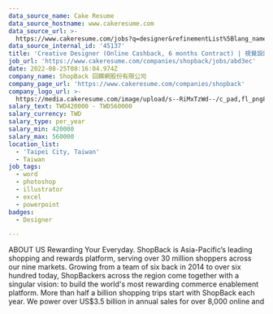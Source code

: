 ```yaml
---
data_source_name: Cake Resume
data_source_hostname: www.cakeresume.com
data_source_url: >-
  https://www.cakeresume.com/jobs?q=designer&refinementList%5Blang_name%5D%5B0%5D=English&refinementList%5Bsalary_type%5D=per_year
data_source_internal_id: '45137'
title: 'Creative Designer (Online Cashback, 6 months Contract) | 視覺設計師(約聘)'
job_url: 'https://www.cakeresume.com/companies/shopback/jobs/abd3ec'
date: 2022-08-25T08:16:04.974Z
company_name: ShopBack 回饋網股份有限公司
company_page_url: 'https://www.cakeresume.com/companies/shopback'
company_logo_url: >-
  https://media.cakeresume.com/image/upload/s--RiMxTzWd--/c_pad,fl_png8,h_200,w_200/v1657599645/hma3pimzrdw1b4eq527q.png
salary_text: TWD420000 - TWD560000
salary_currency: TWD
salary_type: per_year
salary_min: 420000
salary_max: 560000
location_list:
  - 'Taipei City, Taiwan'
  - Taiwan
job_tags:
  - word
  - photoshop
  - illustrator
  - excel
  - powerpoint
badges:
  - Designer

---
```


ABOUT US Rewarding Your Everyday. ShopBack is Asia-Pacific’s leading shopping and rewards platform, serving over 30 million shoppers across our nine markets. Growing from a team of six back in 2014 to over six hundred today, ShopBackers across the region come together with a singular vision: to build the world's most rewarding commerce enablement platform. More than half a billion shopping trips start with ShopBack each year. We power over US$3.5 billion in annual sales for over 8,000 online and